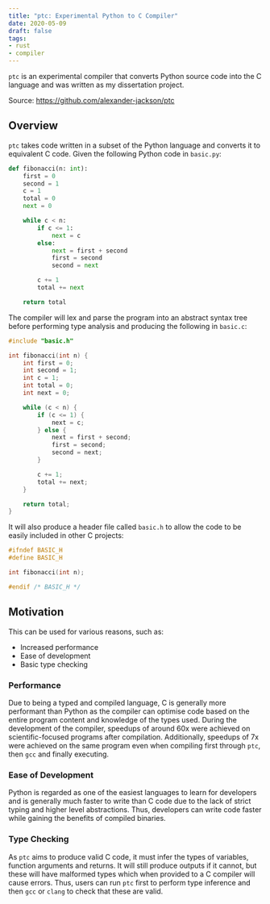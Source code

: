 ```yaml
---
title: "ptc: Experimental Python to C Compiler"
date: 2020-05-09
draft: false
tags:
- rust
- compiler
---
```


`ptc` is an experimental compiler that converts Python source code into the C
language and was written as my dissertation project.

<!--more-->

Source: https://github.com/alexander-jackson/ptc

## Overview

`ptc` takes code written in a subset of the Python language and converts it to
equivalent C code. Given the following Python code in `basic.py`:

```python
def fibonacci(n: int):
    first = 0
    second = 1
    c = 1
    total = 0
    next = 0

    while c < n:
        if c <= 1:
            next = c
        else:
            next = first + second
            first = second
            second = next

        c += 1
        total += next

    return total
```

The compiler will lex and parse the program into an abstract syntax tree before
performing type analysis and producing the following in `basic.c`:

```c
#include "basic.h"

int fibonacci(int n) {
	int first = 0;
	int second = 1;
	int c = 1;
	int total = 0;
	int next = 0;

	while (c < n) {
		if (c <= 1) {
			next = c;
		} else {
			next = first + second;
			first = second;
			second = next;
		}

		c += 1;
		total += next;
	}

	return total;
}
```

It will also produce a header file called `basic.h` to allow the code to be easily included in other C projects:

```c
#ifndef BASIC_H
#define BASIC_H

int fibonacci(int n);

#endif /* BASIC_H */
```

## Motivation

This can be used for various reasons, such as:

- Increased performance
- Ease of development
- Basic type checking

### Performance

Due to being a typed and compiled language, C is generally more performant than
Python as the compiler can optimise code based on the entire program content
and knowledge of the types used. During the development of the compiler,
speedups of around 60x were achieved on scientific-focused programs after
compilation. Additionally, speedups of 7x were achieved on the same program
even when compiling first through `ptc`, then `gcc` and finally executing.

### Ease of Development

Python is regarded as one of the easiest languages to learn for developers and
is generally much faster to write than C code due to the lack of strict typing
and higher level abstractions. Thus, developers can write code faster while
gaining the benefits of compiled binaries.

### Type Checking

As `ptc` aims to produce valid C code, it must infer the types of variables,
function arguments and returns. It will still produce outputs if it cannot, but
these will have malformed types which when provided to a C compiler will cause
errors. Thus, users can run `ptc` first to perform type inference and then
`gcc` or `clang` to check that these are valid.

